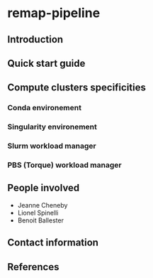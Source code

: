 # remap-pipeline

## Introduction

## Quick start guide

## Compute clusters specificities

### Conda environement

### Singularity environement

### Slurm workload manager

### PBS (Torque) workload manager 

## People involved
- Jeanne Cheneby
- Lionel Spinelli
- Benoit Ballester

## Contact information


## References
